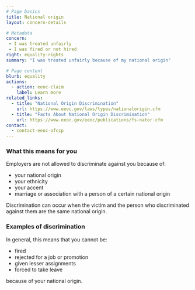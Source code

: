```yaml
---
# Page basics
title: National origin
layout: concern-details

# Metadata
concern:
 - I was treated unfairly
 - I was fired or not hired
right: equality-rights
summary: "I was treated unfairly because of my national origin"

# Page content
blurb: equality
actions:
  - action: eeoc-claim
    label: Learn more
related_links:
  - title: "National Origin Discrimination"
    url: https://www.eeoc.gov/laws/types/nationalorigin.cfm
  - title: "Facts About National Origin Discrimination"
    url: https://www.eeoc.gov/eeoc/publications/fs-nator.cfm
contact:
  - contact-eeoc-ofccp
---
```


### What this means for you

Employers are not allowed to discriminate against you because of:

- your national origin
- your ethnicity
- your accent
- marriage or association with a person of a certain national origin

Discrimination can occur when the victim and the person who discriminated against them are the same national origin.

### Examples of discrimination

In general, this means that you cannot be:

- fired
- rejected for a job or promotion
- given lesser assignments
- forced to take leave

because of your national origin.
